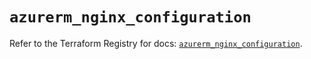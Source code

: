 # `azurerm_nginx_configuration`

Refer to the Terraform Registry for docs: [`azurerm_nginx_configuration`](https://registry.terraform.io/providers/hashicorp/azurerm/3.92.0/docs/resources/nginx_configuration).
